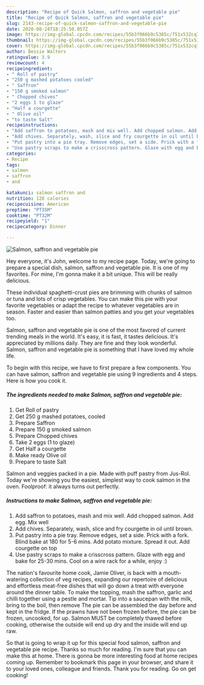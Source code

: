 ```yaml
---
description: "Recipe of Quick Salmon, saffron and vegetable pie"
title: "Recipe of Quick Salmon, saffron and vegetable pie"
slug: 2143-recipe-of-quick-salmon-saffron-and-vegetable-pie
date: 2020-08-24T18:25:50.057Z
image: https://img-global.cpcdn.com/recipes/55b3f066b9c5385c/751x532cq70/salmon-saffron-and-vegetable-pie-recipe-main-photo.jpg
thumbnail: https://img-global.cpcdn.com/recipes/55b3f066b9c5385c/751x532cq70/salmon-saffron-and-vegetable-pie-recipe-main-photo.jpg
cover: https://img-global.cpcdn.com/recipes/55b3f066b9c5385c/751x532cq70/salmon-saffron-and-vegetable-pie-recipe-main-photo.jpg
author: Bessie Walters
ratingvalue: 3.9
reviewcount: 4
recipeingredient:
- " Roll of pastry"
- "250 g mashed potatoes cooled"
- " Saffron"
- "150 g smoked salmon"
- " Chopped chives"
- "2 eggs 1 to glaze"
- "Half a courgette"
- " Olive oil"
- "to taste Salt"
recipeinstructions:
- "Add saffron to potatoes, mash and mix well. Add chopped salmon. Add egg. Mix well"
- "Add chives. Separately, wash, slice and fry courgette in oil until brown."
- "Put pastry into a pie tray. Remove edges, set a side. Prick with a fork. Blind bake at 180 for 5-6 mins. Add potato mixture. Spread it out. Add courgette on top"
- "Use pastry scraps to make a crisscross pattern. Glaze with egg and bake for 25-30 mins. Cool on a wire rack for a while, enjoy :)"
categories:
- Recipe
tags:
- salmon
- saffron
- and

katakunci: salmon saffron and 
nutrition: 128 calories
recipecuisine: American
preptime: "PT35M"
cooktime: "PT32M"
recipeyield: "1"
recipecategory: Dinner

---
```



![Salmon, saffron and vegetable pie](https://img-global.cpcdn.com/recipes/55b3f066b9c5385c/751x532cq70/salmon-saffron-and-vegetable-pie-recipe-main-photo.jpg)

Hey everyone, it's John, welcome to my recipe page. Today, we're going to prepare a special dish, salmon, saffron and vegetable pie. It is one of my favorites. For mine, I'm gonna make it a bit unique. This will be really delicious.

These individual spaghetti-crust pies are brimming with chunks of salmon or tuna and lots of crisp vegetables. You can make this pie with your favorite vegetables or adapt the recipe to whatever vegetables are in season. Faster and easier than salmon patties and you get your vegetables too.

Salmon, saffron and vegetable pie is one of the most favored of current trending meals in the world. It's easy, it is fast, it tastes delicious. It's appreciated by millions daily. They are fine and they look wonderful. Salmon, saffron and vegetable pie is something that I have loved my whole life.


To begin with this recipe, we have to first prepare a few components. You can have salmon, saffron and vegetable pie using 9 ingredients and 4 steps. Here is how you cook it.

<!--inarticleads1-->

##### The ingredients needed to make Salmon, saffron and vegetable pie:

1. Get  Roll of pastry
1. Get 250 g mashed potatoes, cooled
1. Prepare  Saffron
1. Prepare 150 g smoked salmon
1. Prepare  Chopped chives
1. Take 2 eggs (1 to glaze)
1. Get Half a courgette
1. Make ready  Olive oil
1. Prepare to taste Salt


Salmon and veggies packed in a pie. Made with puff pastry from Jus-Rol. Today we&#39;re showing you the easiest, simplest way to cook salmon in the oven. Foolproof: it always turns out perfectly. 

<!--inarticleads2-->

##### Instructions to make Salmon, saffron and vegetable pie:

1. Add saffron to potatoes, mash and mix well. Add chopped salmon. Add egg. Mix well
1. Add chives. Separately, wash, slice and fry courgette in oil until brown.
1. Put pastry into a pie tray. Remove edges, set a side. Prick with a fork. Blind bake at 180 for 5-6 mins. Add potato mixture. Spread it out. Add courgette on top
1. Use pastry scraps to make a crisscross pattern. Glaze with egg and bake for 25-30 mins. Cool on a wire rack for a while, enjoy :)


The nation&#39;s favourite home cook, Jamie Oliver, is back with a mouth-watering collection of veg recipes, expanding our repertoire of delicious and effortless meat-free dishes that will go down a treat with everyone around the dinner table. To make the topping, mash the saffron, garlic and chilli together using a pestle and mortar. Tip into a saucepan with the milk, bring to the boil, then remove The pie can be assembled the day before and kept in the fridge. If the prawns have not been frozen before, the pie can be frozen, uncooked, for up. Salmon MUST be completely thawed before cooking, otherwise the outside will end up dry and the inside will end up raw. 

So that is going to wrap it up for this special food salmon, saffron and vegetable pie recipe. Thanks so much for reading. I'm sure that you can make this at home. There is gonna be more interesting food at home recipes coming up. Remember to bookmark this page in your browser, and share it to your loved ones, colleague and friends. Thank you for reading. Go on get cooking!
